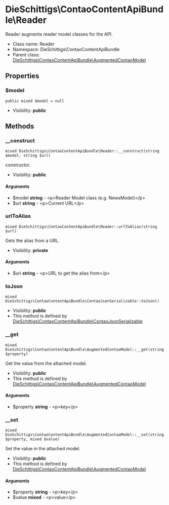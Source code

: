 DieSchittigs\ContaoContentApiBundle\Reader
===============

Reader augments reader model classes for the API.




* Class name: Reader
* Namespace: DieSchittigs\ContaoContentApiBundle
* Parent class: [DieSchittigs\ContaoContentApiBundle\AugmentedContaoModel](DieSchittigs-ContaoContentApiBundle-AugmentedContaoModel.md)





Properties
----------


### $model

    public mixed $model = null





* Visibility: **public**


Methods
-------


### __construct

    mixed DieSchittigs\ContaoContentApiBundle\Reader::__construct(string $model, string $url)

constructor.



* Visibility: **public**


#### Arguments
* $model **string** - &lt;p&gt;Reader Model class (e.g. NewsModel)&lt;/p&gt;
* $url **string** - &lt;p&gt;Current URL&lt;/p&gt;



### urlToAlias

    mixed DieSchittigs\ContaoContentApiBundle\Reader::urlToAlias(string $url)

Gets the alias from a URL.



* Visibility: **private**


#### Arguments
* $url **string** - &lt;p&gt;URL to get the alias from&lt;/p&gt;



### toJson

    mixed DieSchittigs\ContaoContentApiBundle\ContaoJsonSerializable::toJson()





* Visibility: **public**
* This method is defined by [DieSchittigs\ContaoContentApiBundle\ContaoJsonSerializable](DieSchittigs-ContaoContentApiBundle-ContaoJsonSerializable.md)




### __get

    mixed DieSchittigs\ContaoContentApiBundle\AugmentedContaoModel::__get(string $property)

Get the value from the attached model.



* Visibility: **public**
* This method is defined by [DieSchittigs\ContaoContentApiBundle\AugmentedContaoModel](DieSchittigs-ContaoContentApiBundle-AugmentedContaoModel.md)


#### Arguments
* $property **string** - &lt;p&gt;key&lt;/p&gt;



### __set

    mixed DieSchittigs\ContaoContentApiBundle\AugmentedContaoModel::__set(string $property, mixed $value)

Set the value in the attached model.



* Visibility: **public**
* This method is defined by [DieSchittigs\ContaoContentApiBundle\AugmentedContaoModel](DieSchittigs-ContaoContentApiBundle-AugmentedContaoModel.md)


#### Arguments
* $property **string** - &lt;p&gt;key&lt;/p&gt;
* $value **mixed** - &lt;p&gt;value&lt;/p&gt;


